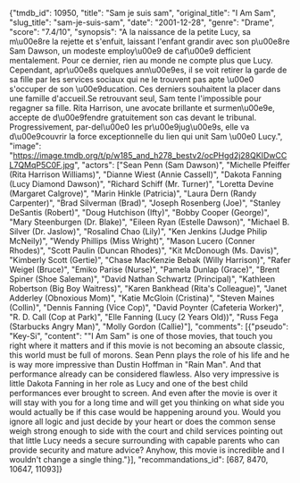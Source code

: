 {"tmdb_id": 10950, "title": "Sam je suis sam", "original_title": "I Am Sam", "slug_title": "sam-je-suis-sam", "date": "2001-12-28", "genre": "Drame", "score": "7.4/10", "synopsis": "A la naissance de la petite Lucy, sa m\u00e8re la rejette et s'enfuit, laissant l'enfant grandir avec son p\u00e8re Sam Dawson, un modeste employ\u00e9 de caf\u00e9 defficient mentalement. Pour ce dernier, rien au monde ne compte plus que Lucy. Cependant, apr\u00e8s quelques ann\u00e9es, il se voit retirer la garde de sa fille par les services sociaux qui ne le trouvent pas apte \u00e0 s'occuper de son \u00e9ducation. Ces derniers souhaitent la placer dans une famille d'accueil.Se retrouvant seul, Sam tente l'impossible pour regagner sa fille. Rita Harrison, une avocate brillante et surmen\u00e9e, accepte de d\u00e9fendre gratuitement son cas devant le tribunal. Progressivement, par-del\u00e0 les pr\u00e9jug\u00e9s, elle va d\u00e9couvrir la force exceptionnelle du lien qui unit Sam \u00e0 Lucy.", "image": "https://image.tmdb.org/t/p/w185_and_h278_bestv2/ocPHgd2j28QKIDwCCL7QMqP5C0F.jpg", "actors": ["Sean Penn (Sam Dawson)", "Michelle Pfeiffer (Rita Harrison Williams)", "Dianne Wiest (Annie Cassell)", "Dakota Fanning (Lucy Diamond Dawson)", "Richard Schiff (Mr. Turner)", "Loretta Devine (Margaret Calgrove)", "Marin Hinkle (Patricia)", "Laura Dern (Randy Carpenter)", "Brad Silverman (Brad)", "Joseph Rosenberg (Joe)", "Stanley DeSantis (Robert)", "Doug Hutchison (Ifty)", "Bobby Cooper (George)", "Mary Steenburgen (Dr. Blake)", "Eileen Ryan (Estelle Dawson)", "Michael B. Silver (Dr. Jaslow)", "Rosalind Chao (Lily)", "Ken Jenkins (Judge Philip McNeily)", "Wendy Phillips (Miss Wright)", "Mason Lucero (Conner Rhodes)", "Scott Paulin (Duncan Rhodes)", "Kit McDonough (Ms. Davis)", "Kimberly Scott (Gertie)", "Chase MacKenzie Bebak (Willy Harrison)", "Rafer Weigel (Bruce)", "Emiko Parise (Nurse)", "Pamela Dunlap (Grace)", "Brent Spiner (Shoe Saleman)", "David Nathan Schwartz (Principal)", "Kathleen Robertson (Big Boy Waitress)", "Karen Bankhead (Rita's Colleague)", "Janet Adderley (Obnoxious Mom)", "Katie McGloin (Cristina)", "Steven Maines (Collin)", "Dennis Fanning (Vice Cop)", "David Poynter (Cafeteria Worker)", "R. D. Call (Cop at Park)", "Elle Fanning (Lucy (2 Years Old))", "Russ Fega (Starbucks Angry Man)", "Molly Gordon (Callie)"], "comments": [{"pseudo": "Key-Si", "content": "\"I Am Sam\" is one of those movies, that touch you right where it matters and if this movie is not becoming an absoute classic, this world must be full of morons. Sean Penn plays the role of his life and he is way more impressive than Dustin Hoffman in \"Rain Man\". And that performance already can be considered flawless. Also very impressive is little Dakota Fanning in her role as Lucy and one of the best child performances ever brought to screen. And even after the movie is over it will stay with you for a long time and will get you thinking on what side you would actually be if this case would be happening around you. Would you ignore all logic and just decide by your heart or does the common sense weigh strong enough to side with the court and child services pointing out that little Lucy needs a secure surrounding with capable parents who can provide security and mature advice? Anyhow, this movie is incredible and I wouldn't change a single thing."}], "recommandations_id": [687, 8470, 10647, 11093]}